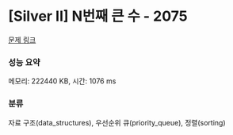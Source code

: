 # [Silver II] N번째 큰 수 - 2075 

[문제 링크](https://www.acmicpc.net/problem/2075) 

### 성능 요약

메모리: 222440 KB, 시간: 1076 ms

### 분류

자료 구조(data_structures), 우선순위 큐(priority_queue), 정렬(sorting)

